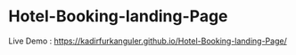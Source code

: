 # Hotel-Booking-landing-Page

Live Demo : https://kadirfurkanguler.github.io/Hotel-Booking-landing-Page/
